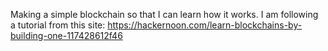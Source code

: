 Making a simple blockchain so that I can learn how it works. I am following a tutorial from this site: https://hackernoon.com/learn-blockchains-by-building-one-117428612f46
